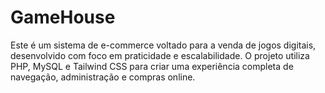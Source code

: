 # GameHouse
Este é um sistema de e-commerce voltado para a venda de jogos digitais, desenvolvido com foco em praticidade e escalabilidade. O projeto utiliza PHP, MySQL e Tailwind CSS para criar uma experiência completa de navegação, administração e compras online.
